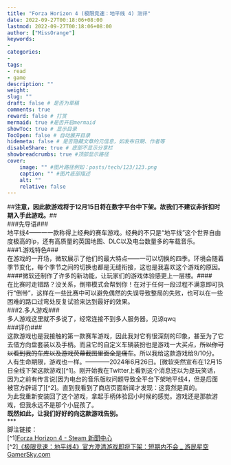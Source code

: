 ```yaml
---
title: "Forza Horizon 4 (极限竞速：地平线 4) 测评"
date: 2022-09-27T00:18:06+08:00
lastmod: 2022-09-27T00:18:06+08:00
author: ["MissOrange"]
keywords: 
- 
categories: 
- 
tags: 
- read
- game
description: ""
weight:
slug: ""
draft: false # 是否为草稿
comments: true
reward: false # 打赏
mermaid: true #是否开启mermaid
showToc: true # 显示目录
TocOpen: false # 自动展开目录
hidemeta: false # 是否隐藏文章的元信息，如发布日期、作者等
disableShare: true # 底部不显示分享栏
showbreadcrumbs: true #顶部显示路径
cover:
    image: "" #图片路径例如：posts/tech/123/123.png
    caption: "" #图片底部描述
    alt: ""
    relative: false
---
```


##**注意，因此款游戏将于12月15日将在数字平台中下架。故我们不建议非折扣时期入手此游戏。**##<br>
###先导语###<br>
  地平线4——一一款称得上经典的赛车游戏。经典的不只是“地平线”这个世界自由度极高的ip，还有高质量的英国地图、DLC以及电台数量多的车载音乐。<br>
###1.游戏特色###<br>
  在游戏的一开场，微软展示了他们的最大特点——一可以切换的四季。环境会随着季节变化，每个季节之间的切换也都是无缝衔接，这也是我喜欢这个游戏的原因。<br>
  ####微软还制作了许多的新功能，让玩家们的游戏体验感更上一层楼。####<br>
  在比赛时走错路？没关系，倒带模式会帮到你！在对于任何一段过程不满意即可执行“倒带”，这样在一些比赛中可以避免偶然的失误导致整局的失败，也可以在一些困难的路口过弯处反复试验来达到最好的效果。<br>
###2.多人游戏###<br>
  多人游戏这里就不多说了，经常连接不到多人服务器。见谅qwq<br>
###评价###<br>
  这款游戏也是我接触的第一款赛车游戏，因此我对它有很深刻的印象，甚至为了它去借方向盘套装以及手柄。而且它的自定义车辆装扮也是游戏一大买点，~~所以你可以看到我的车库以及游戏荧幕截图里面全是痛车~~。所以我给这款游戏给9/10分。<br>
  人有生命期限，游戏也一样。————2024年6月26日。[微软突然宣布在12月15日全线下架这款游戏][^1]。刚开始我在Twitter上看到这个消息还以为是玩笑话，因为之前有传言说[因为电台的音乐版权问题导致全平台下架地平线4，但是后面被官方辟谣了][^2]。直到我看到了商店页面新闻才发现：这竟然是真的。<br>
  为此我重新安装回了这个游戏，拿起手柄体验回小时候的感觉。游戏还是那款游戏，但我永远不是那个小屁孩了。<br>
  **既然如此，让我们好好的向这款游戏告别。**<br>
***<br>
脚注链接：<br>
  [^1][Forza Horizon 4 - Steam 新聞中心](https://store.steampowered.com/news/app/1293830?emclan=103582791469325448&emgid=4185613970227394261)<br>
  [^2][《极限竞速：地平线4》官方澄清游戏即将下架：短期内不会 _ 游民星空 GamerSky.com](https://www.gamersky.com/news/202210/1523925.shtml)<br>
